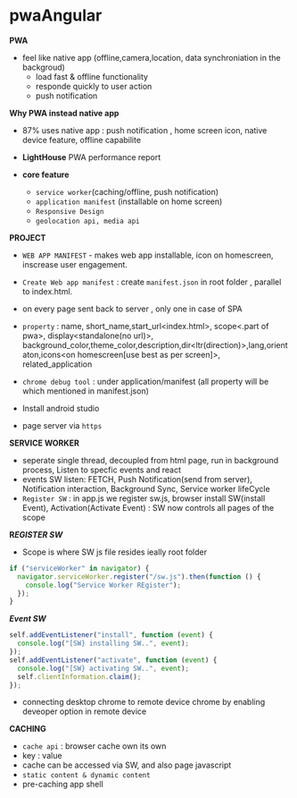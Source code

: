 # pwaAngular

**PWA**

- feel like native app (offline,camera,location, data synchroniation in the backgroud)
  - load fast & offline functionality
  - responde quickly to user action
  - push notification

**Why PWA instead native app**

- 87% uses native app : push notification , home screen icon, native device feature, offline capabilite

- **LightHouse** PWA performance report

- **core feature**
  - `service worker`(caching/offline, push notification)
  - `application manifest` (installable on home screen)
  - `Responsive Design`
  - `geolocation api, media api`

**PROJECT**

- `WEB APP MANIFEST` - makes web app installable, icon on homescreen, inscrease user engagement.
- `Create Web app manifest` : create `manifest.json` in root folder , parallel to index.html.
- <link rel="manifest" href="/manifest.josn"> on every page sent back to server , only one in case of SPA

- `property` : name, short_name,start_url<index.html>, scope<.part of pwa>, display<standalone(no url)>, background_color,theme_color,description,dir<ltr(direction)>,lang<en-US>,orientaton<portrait-primary>,icons<on homescreen[use best as per screen]>, related_application<native app>

- `chrome debug tool` : under application/manifest (all property will be which mentioned in manifest.json)
- Install android studio
- page server via `https`

**SERVICE WORKER**

- seperate single thread, decoupled from html page, run in background process, Listen to specfic events and react
- events SW listen: FETCH, Push Notification(send from server), Notification interaction, Background Sync, Service worker lifeCycle
- `Register SW` : in app.js we register sw.js, browser install SW(install Event), Activation(Activate Event) : SW now controls all pages of the scope

**R*EGISTER SW***

- Scope is where SW js file resides ieally root folder

```javascript
if ("serviceWorker" in navigator) {
  navigator.serviceWorker.register("/sw.js").then(function () {
    console.log("Service Worker REgister");
  });
}
```

**_Event SW_**

```javaScript
self.addEventListener("install", function (event) {
  console.log("[SW} installing SW..", event);
});
self.addEventListener("activate", function (event) {
  console.log("[SW} activating SW..", event);
  self.clientInformation.claim();
});
```

- connecting desktop chrome to remote device chrome by enabling deveoper option in remote device

**CACHING**

- `cache api` : browser cache own its own
- key <request>: value<respone>
- cache can be accessed via SW, and also page javascript
- `static content & dynamic content`
- pre-caching app shell
